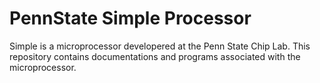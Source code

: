 PennState Simple Processor
=========

Simple is a microprocessor developered at the Penn State Chip Lab.
This repository contains documentations and programs associated with the microprocessor.

